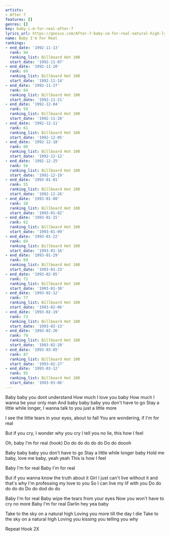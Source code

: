 ```yaml
---
artists:
- After 7
features: []
genres: []
key: baby-i-m-for-real-after-7
lyrics_url: https://genius.com/After-7-baby-im-for-real-natural-high-lyrics
name: Baby I'm For Real
rankings:
- end_date: '1992-11-13'
  rank: 94
  ranking_list: Billboard Hot 100
  start_date: '1992-11-07'
- end_date: '1992-11-20'
  rank: 69
  ranking_list: Billboard Hot 100
  start_date: '1992-11-14'
- end_date: '1992-11-27'
  rank: 64
  ranking_list: Billboard Hot 100
  start_date: '1992-11-21'
- end_date: '1992-12-04'
  rank: 59
  ranking_list: Billboard Hot 100
  start_date: '1992-11-28'
- end_date: '1992-12-11'
  rank: 61
  ranking_list: Billboard Hot 100
  start_date: '1992-12-05'
- end_date: '1992-12-18'
  rank: 60
  ranking_list: Billboard Hot 100
  start_date: '1992-12-12'
- end_date: '1992-12-25'
  rank: 56
  ranking_list: Billboard Hot 100
  start_date: '1992-12-19'
- end_date: '1993-01-01'
  rank: 55
  ranking_list: Billboard Hot 100
  start_date: '1992-12-26'
- end_date: '1993-01-08'
  rank: 58
  ranking_list: Billboard Hot 100
  start_date: '1993-01-02'
- end_date: '1993-01-15'
  rank: 62
  ranking_list: Billboard Hot 100
  start_date: '1993-01-09'
- end_date: '1993-01-22'
  rank: 69
  ranking_list: Billboard Hot 100
  start_date: '1993-01-16'
- end_date: '1993-01-29'
  rank: 69
  ranking_list: Billboard Hot 100
  start_date: '1993-01-23'
- end_date: '1993-02-05'
  rank: 72
  ranking_list: Billboard Hot 100
  start_date: '1993-01-30'
- end_date: '1993-02-12'
  rank: 77
  ranking_list: Billboard Hot 100
  start_date: '1993-02-06'
- end_date: '1993-02-19'
  rank: 73
  ranking_list: Billboard Hot 100
  start_date: '1993-02-13'
- end_date: '1993-02-26'
  rank: 79
  ranking_list: Billboard Hot 100
  start_date: '1993-02-20'
- end_date: '1993-03-05'
  rank: 87
  ranking_list: Billboard Hot 100
  start_date: '1993-02-27'
- end_date: '1993-03-12'
  rank: 95
  ranking_list: Billboard Hot 100
  start_date: '1993-03-06'
---
```

Baby baby you dont understand
How much I love you baby
How much I wanna be your only man
And baby baby baby you don't have to go
Stay a little while longer, I wanna talk to you just a little more

I see the little tears in your eyes, about to fall
You are wondering, if I'm for real

But if you cry, I wonder why you cry
I tell you no lie, this how I feel

Oh, baby I'm for real (hook)
Do do do do do do
Do do doooh

Baby baby baby you don't have to go
Stay a little while longer baby
Hold me baby, love me baby, yeah yeah
This is how I feel

Baby I'm for real
Baby I'm for real

But if you wanna know the truth about it
Girl I just can't live without it and that's why I'm professing my love to you
So I can live my lif with you
Do do do do do
Do do dod do do

Baby I'm for real
Baby wipe the tears from your eyes
Now you won't have to cry no more
Baby I'm for real
Darlin hey yea baby

Take to the sky on a natural high
Loving you more till the day I die
Take to the sky on a natural high
Loving you kissing you telling you why

Repeat Hook 2X
